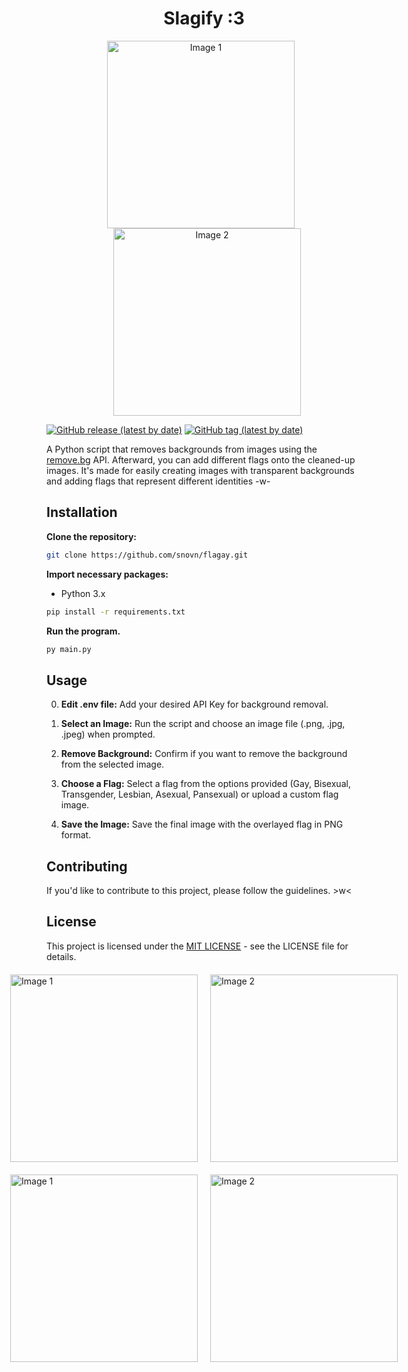 <h1 align="center">Slagify :3</h1>

<p align="center">
  <img src="example/input_preset.jpg" alt="Image 1" style="margin-right: 10px; width: 300px; height: auto;" />
  <img src="example/output_preset.png" alt="Image 2" style="margin-left: 10px; width: 300px; height: auto;" />
</p>

[![GitHub release (latest by date)](https://img.shields.io/github/v/release/snovn/flagay?label=Release&style=flat-square)](https://github.com/snovn/flagay/releases/tag/v1.0)
[![GitHub tag (latest by date)](https://img.shields.io/github/v/tag/snovn/flagay?label=Version&style=flat-square)](https://github.com/snovn/flagay/tree/v1.0)

A Python script that removes backgrounds from images using the [remove.bg](http://remove.bg) API. Afterward, you can add different flags onto the cleaned-up images. It's made for easily creating images with transparent backgrounds and adding flags that represent different identities -w-



## Installation
**Clone the repository:**
```bash
git clone https://github.com/snovn/flagay.git
```
**Import necessary packages:**
- Python 3.x
```bash
pip install -r requirements.txt
```

**Run the program.**
```bash
py main.py
```



## Usage
0. **Edit .env file:** Add your desired API Key for background removal.

1. **Select an Image:** Run the script and choose an image file (.png, .jpg, .jpeg) when prompted.

2. **Remove Background:** Confirm if you want to remove the background from the selected image.

3. **Choose a Flag:** Select a flag from the options provided (Gay, Bisexual, Transgender, Lesbian, Asexual, Pansexual) or upload a custom flag image.

4. **Save the Image:** Save the final image with the overlayed flag in PNG format.

## Contributing

If you'd like to contribute to this project, please follow the guidelines. >w<

## License

This project is licensed under the [MIT LICENSE](LICENSE) - see the LICENSE file for details.

<div style="display: flex; justify-content: center; align-items: center; margin: 20px;">
  <img src="example/input_preset_1.jpg" alt="Image 1" style="margin-right: 10px; width: 300px; height: auto;" />
  <img src="example/output_preset_1.png" alt="Image 2" style="margin-left: 10px; width: 300px; height: auto;" />
</div>
<div style="display: flex; justify-content: center; align-items: center; margin: 20px;">
  <img src="example/input_custom.jpg" alt="Image 1" style="margin-right: 10px; width: 300px; height: auto;" />
  <img src="example/output_custom.png" alt="Image 2" style="margin-left: 10px; width: 300px; height: auto;" />
</div>
